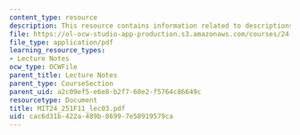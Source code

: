 ```yaml
---
content_type: resource
description: This resource contains information related to descriptions.
file: https://ol-ocw-studio-app-production.s3.amazonaws.com/courses/24-251-introduction-to-philosophy-of-language-fall-2011/cac6d31b422a489b86997e58919579ca_MIT24_251F11_lec03.pdf
file_type: application/pdf
learning_resource_types:
- Lecture Notes
ocw_type: OCWFile
parent_title: Lecture Notes
parent_type: CourseSection
parent_uid: a2c09ef5-e6e8-b2f7-60e2-f5764c86649c
resourcetype: Document
title: MIT24_251F11_lec03.pdf
uid: cac6d31b-422a-489b-8699-7e58919579ca
---
```

